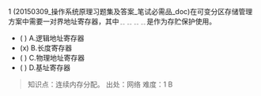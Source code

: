 1
(20150309_操作系统原理习题集及答案_笔试必需品_doc)在可变分区存储管理方案中需要一对界地址寄存器，其中﹎﹎﹎﹎是作为存贮保护使用。
- ( ) A.逻辑地址寄存器 
- (x) B.长度寄存器 
- ( ) C.物理地址寄存器 
- ( ) D.基址寄存器

> 知识点：连续内存分配。
> 出处：网络
> 难度：1
> B
